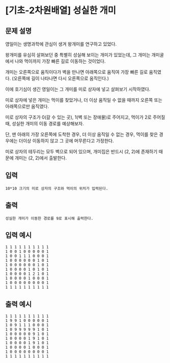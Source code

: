 # [기초-2차원배열] 성실한 개미 

## 문제 설명
영일이는 생명과학에 관심이 생겨 왕개미를 연구하고 있었다.

왕개미를 유심히 살펴보던 중 특별히 성실해 보이는 개미가 있었는데,
그 개미는 개미굴에서 나와 먹이까지 가장 빠른 길로 이동하는 것이었다.

개미는 오른쪽으로 움직이다가 벽을 만나면 아래쪽으로 움직여 가장 빠른 길로 움직였다.
(오른쪽에 길이 나타나면 다시 오른쪽으로 움직인다.)

이에 호기심이 생긴 영일이는 그 개미를 미로 상자에 넣고 살펴보기 시작하였다.

미로 상자에 넣은 개미는 먹이를 찾았거나, 더 이상 움직일 수 없을 때까지
오른쪽 또는 아래쪽으로만 움직였다.

미로 상자의 구조가 0(갈 수 있는 곳), 1(벽 또는 장애물)로 주어지고,
먹이가 2로 주어질 때, 성실한 개미의 이동 경로를 예상해보자.

단, 맨 아래의 가장 오른쪽에 도착한 경우, 더 이상 움직일 수 없는 경우, 먹이를 찾은 경우에는
더이상 이동하지 않고 그 곳에 머무른다고 가정한다.


미로 상자의 테두리는 모두 벽으로 되어 있으며,
개미집은 반드시 (2, 2)에 존재하기 때문에 개미는 (2, 2)에서 출발한다.

## 입력
	10*10 크기의 미로 상자의 구조와 먹이의 위치가 입력된다.
## 출력
	성실한 개미가 이동한 경로를 9로 표시해 출력한다.

## 입력 예시
	1 1 1 1 1 1 1 1 1 1
	1 0 0 1 0 0 0 0 0 1
	1 0 0 1 1 1 0 0 0 1
	1 0 0 0 0 0 0 1 0 1
	1 0 0 0 0 0 0 1 0 1
	1 0 0 0 0 1 0 1 0 1
	1 0 0 0 0 1 2 1 0 1
	1 0 0 0 0 1 0 0 0 1
	1 0 0 0 0 0 0 0 0 1
	1 1 1 1 1 1 1 1 1 1
## 출력 예시
	1 1 1 1 1 1 1 1 1 1
	1 9 9 1 0 0 0 0 0 1
	1 0 9 1 1 1 0 0 0 1
	1 0 9 9 9 9 9 1 0 1
	1 0 0 0 0 0 9 1 0 1
	1 0 0 0 0 1 9 1 0 1
	1 0 0 0 0 1 9 1 0 1
	1 0 0 0 0 1 0 0 0 1
	1 0 0 0 0 0 0 0 0 1
	1 1 1 1 1 1 1 1 1 1
